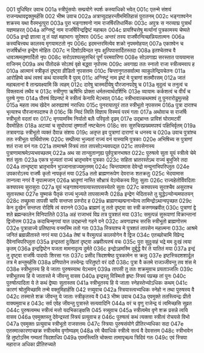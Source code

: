 001	युधिष्ठिर उवाच
001a	स्त्रीपुंसयोः सम्प्रयोगे स्पर्शः कस्याधिको भवेत्
001c	एतन्मे संशयं राजन्यथावद्वक्तुमर्हसि
002	भीष्म उवाच
002a	अत्राप्युदाहरन्तीममितिहासं पुरातनम्
002c	भङ्गाश्वनेन शक्रस्य यथा वैरमभूत्पुरा
003a	पुरा भङ्गाश्वनो नाम राजर्षिरतिधार्मिकः
003c	अपुत्रः स नरव्याघ्र पुत्रार्थं यज्ञमाहरत्
004a	अग्निष्टुं नाम राजर्षिरिन्द्रद्विष्टं महाबलः
004c	प्रायश्चित्तेषु मर्त्यानां पुत्रकामस्य चेष्यते
005a	इन्द्रो ज्ञात्वा तु तं यज्ञं महाभागः सुरेश्वरः
005c	अन्तरं तस्य राजर्षेरन्विच्छन्नियतात्मनः
006a	कस्यचित्त्वथ कालस्य मृगयामटतो नृप
006c	इदमन्तरमित्येव शक्रो नृपममोहयत्
007a	एकाश्वेन च राजर्षिर्भ्रान्त इन्द्रेण मोहितः
007c	न दिशोऽविन्दत नृपः क्षुत्पिपासार्दितस्तदा
008a	इतश्चेतश्च वै धावञ्श्रमतृष्णार्दितो नृपः
008c	सरोऽपश्यत्सुरुचिरं पूर्णं परमवारिणा
008e	सोऽवगाह्य सरस्तात पाययामास वाजिनम्
009a	अथ पीतोदकं सोऽश्वं वृक्षे बद्ध्वा नृपोत्तमः
009c	अवगाह्य ततः स्नातो राजा स्त्रीत्वमवाप ह
010a	आत्मानं स्त्रीकृतं दृष्ट्वा व्रीडितो नृपसत्तमः
010c	चिन्तानुगतसर्वात्मा व्याकुलेन्द्रियचेतनः
011a	आरोहिष्ये कथं त्वश्वं कथं यास्यामि वै पुरम्
011c	अग्निष्टुं नाम इष्टं मे पुत्राणां शतमौरसम्
012a	जातं महाबलानां वै तान्प्रवक्ष्यामि किं त्वहम्
012c	दारेषु चास्मदीयेषु पौरजानपदेषु च
013a	मृदुत्वं च तनुत्वं च विक्लवत्वं तथैव च
013c	स्त्रीगुणा ऋषिभिः प्रोक्ता धर्मतत्त्वार्थदर्शिभिः
013e	व्यायामः कर्कशत्वं च वीर्यं च पुरुषे गुणाः
014a	पौरुषं विप्रनष्टं मे स्त्रीत्वं केनापि मेऽभवत्
014c	स्त्रीभावात्कथमश्वं तु पुनरारोढुमुत्सहे
015a	महता त्वथ खेदेन आरुह्याश्वं नराधिपः
015c	पुनरायात्पुरं तात स्त्रीभूतो नृपसत्तम
016a	पुत्रा दाराश्च भृत्याश्च पौरजानपदाश्च ते
016c	किं न्विदं त्विति विज्ञाय विस्मयं परमं गताः
017a	अथोवाच स राजर्षिः स्त्रीभूतो वदतां वरः
017c	मृगयामस्मि निर्यातो बलैः परिवृतो दृढम्
017e	उद्भ्रान्तः प्राविशं घोरामटवीं दैवमोहितः
018a	अटव्यां च सुघोरायां तृष्णार्तो नष्टचेतनः
018c	सरः सुरुचिरप्रख्यमपश्यं पक्षिभिर्वृतम्
019a	तत्रावगाढः स्त्रीभूतो व्यक्तं दैवान्न संशयः
019c	अतृप्त इव पुत्राणां दाराणां च धनस्य च
020a	उवाच पुत्रांश्च ततः स्त्रीभूतः पार्थिवोत्तमः
020c	सम्प्रीत्या भुज्यतां राज्यं वनं यास्यामि पुत्रकाः
020e	अभिषिच्य स पुत्राणां शतं राजा वनं गतः
021a	तामाश्रमे स्त्रियं तात तापसोऽभ्यवपद्यत
021c	तापसेनास्य पुत्राणामाश्रमेऽप्यभवच्छतम्
022a	अथ सा तान्सुतान्गृह्य पूर्वपुत्रानभाषत
022c	पुरुषत्वे सुता यूयं स्त्रीत्वे चेमे शतं सुताः
023a	एकत्र भुज्यतां राज्यं भ्रातृभावेन पुत्रकाः
023c	सहिता भ्रातरस्तेऽथ राज्यं बुभुजिरे तदा
024a	तान्दृष्ट्वा भ्रातृभावेन भुञ्जानान्राज्यमुत्तमम्
024c	चिन्तयामास देवेन्द्रो मन्युनाभिपरिप्लुतः
024e	उपकारोऽस्य राजर्षेः कृतो नापकृतं मया
025a	ततो ब्राह्मणरूपेण देवराजः शतक्रतुः
025c	भेदयामास तान्गत्वा नगरं वै नृपात्मजान्
026a	भ्रातॄणां नास्ति सौभ्रात्रं येऽप्येकस्य पितुः सुताः
026c	राज्यहेतोर्विवदिताः कश्यपस्य सुरासुराः
027a	यूयं भङ्गाश्वनापत्यास्तापसस्येतरे सुताः
027c	कश्यपस्य सुराश्चैव असुराश्च सुतास्तथा
027e	युष्माकं पैतृकं राज्यं भुज्यते तापसात्मजैः
028a	इन्द्रेण भेदितास्ते तु युद्धेऽन्योन्यमपातयन्
028c	तच्छ्रुत्वा तापसी चापि सन्तप्ता प्ररुरोद ह
029a	ब्राह्मणच्छद्मनाभ्येत्य तामिन्द्रोऽथान्वपृच्छत
029c	केन दुःखेन सन्तप्ता रोदिषि त्वं वरानने
030a	ब्राह्मणं तु ततो दृष्ट्वा सा स्त्री करुणमब्रवीत्
030c	पुत्राणां द्वे शते ब्रह्मन्कालेन विनिपातिते
031a	अहं राजाभवं विप्र तत्र पुत्रशतं मया
031c	समुत्पन्नं सुरूपाणां विक्रान्तानां द्विजोत्तम
032a	कदाचिन्मृगयां यात उद्भ्रान्तो गहने वने
032c	अवगाढश्च सरसि स्त्रीभूतो ब्राह्मणोत्तम
032e	पुत्रान्राज्ये प्रतिष्ठाप्य वनमस्मि ततो गतः
033a	स्त्रियाश्च मे पुत्रशतं तापसेन महात्मना
033c	आश्रमे जनितं ब्रह्मन्नीतास्ते नगरं मया
034a	तेषां च वैरमुत्पन्नं कालयोगेन वै द्विज
034c	एतच्छोचामि विप्रेन्द्र दैवेनाभिपरिप्लुता
035a	इन्द्रस्तां दुःखितां दृष्ट्वा अब्रवीत्परुषं वचः
035c	पुरा सुदुःसहं भद्रे मम दुःखं त्वया कृतम्
036a	इन्द्रद्विष्टेन यजता मामनादृत्य दुर्मते
036c	इन्द्रोऽहमस्मि दुर्बुद्धे वैरं ते यातितं मया
037a	इन्द्रं तु दृष्ट्वा राजर्षिः पादयोः शिरसा गतः
037c	प्रसीद त्रिदशश्रेष्ठ पुत्रकामेन स क्रतुः
037e	इष्टस्त्रिदशशार्दूल तत्र मे क्षन्तुमर्हसि
038a	प्रणिपातेन तस्येन्द्रः परितुष्टो वरं ददौ
038c	पुत्रा वै कतमे राजञ्जीवन्तु तव शंस मे
038e	स्त्रीभूतस्य हि ये जाताः पुरुषस्याथ येऽभवन्
039a	तापसी तु ततः शक्रमुवाच प्रयताञ्जलिः
039c	स्त्रीभूतस्य हि ये जातास्ते मे जीवन्तु वासव
040a	इन्द्रस्तु विस्मितो हृष्टः स्त्रियं पप्रच्छ तां पुनः
040c	पुरुषोत्पादिता ये ते कथं द्वेष्याः सुतास्तव
041a	स्त्रीभूतस्य हि ये जाताः स्नेहस्तेभ्योऽधिकः कथम्
041c	कारणं श्रोतुमिच्छामि तन्मे वक्तुमिहार्हसि
042	स्त्र्युवाच
042a	स्त्रियास्त्वभ्यधिकः स्नेहो न तथा पुरुषस्य वै
042c	तस्मात्ते शक्र जीवन्तु ये जाताः स्त्रीकृतस्य वै
043	भीष्म उवाच
043a	एवमुक्ते ततस्त्विन्द्रः प्रीतो वाक्यमुवाच ह
043c	सर्व एवेह जीवन्तु पुत्रास्ते सत्यवादिनि
044a	वरं च वृणु राजेन्द्र यं त्वमिच्छसि सुव्रत
044c	पुरुषत्वमथ स्त्रीत्वं मत्तो यदभिकाङ्क्षसि
045	स्त्र्युवाच
045a	स्त्रीत्वमेव वृणे शक्र प्रसन्ने त्वयि वासव
046a	एवमुक्तस्तु देवेन्द्रस्तां स्त्रियं प्रत्युवाच ह
046c	पुरुषत्वं कथं त्यक्त्वा स्त्रीत्वं रोचयसे विभो
047a	एवमुक्तः प्रत्युवाच स्त्रीभूतो राजसत्तमः
047c	स्त्रियाः पुरुषसंयोगे प्रीतिरभ्यधिका सदा
047e	एतस्मात्कारणाच्छक्र स्त्रीत्वमेव वृणोम्यहम्
048a	रमे चैवाधिकं स्त्रीत्वे सत्यं वै देवसत्तम
048c	स्त्रीभावेन हि तुष्टोऽस्मि गम्यतां त्रिदशाधिप
049a	एवमस्त्विति चोक्त्वा तामापृच्छ्य त्रिदिवं गतः
049c	एवं स्त्रिया महाराज अधिका प्रीतिरुच्यते
